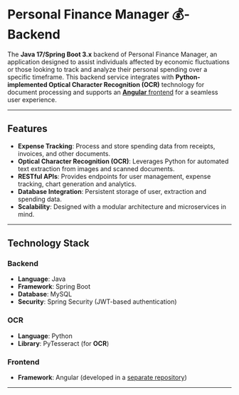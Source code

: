 
# Personal Finance Manager 💰- Backend

The **Java 17/Spring Boot 3.x** backend of Personal Finance Manager, an application designed to assist individuals affected by economic fluctuations or those looking to track and analyze their personal spending over a specific timeframe. This backend service integrates with **Python-implemented Optical Character Recognition (OCR)** technology for document processing and supports an [**Angular** frontend](https://github.com/victordoroftei/FE-personal-finance-manager) for a seamless user experience.

---

## Features
- **Expense Tracking**: Process and store spending data from receipts, invoices, and other documents.
- **Optical Character Recognition (OCR)**: Leverages Python for automated text extraction from images and scanned documents.
- **RESTful APIs**: Provides endpoints for user management, expense tracking, chart generation and analytics.
- **Database Integration**: Persistent storage of user, extraction and spending data.
- **Scalability**: Designed with a modular architecture and microservices in mind.

---

## Technology Stack
### **Backend**
- **Language**: Java
- **Framework**: Spring Boot
- **Database**: MySQL
- **Security**: Spring Security (JWT-based authentication)

### **OCR**
- **Language**: Python
- **Library**: PyTesseract (for **OCR**)

### **Frontend**
- **Framework**: Angular (developed in a [separate repository](https://github.com/victordoroftei/FE-personal-finance-manager))

---